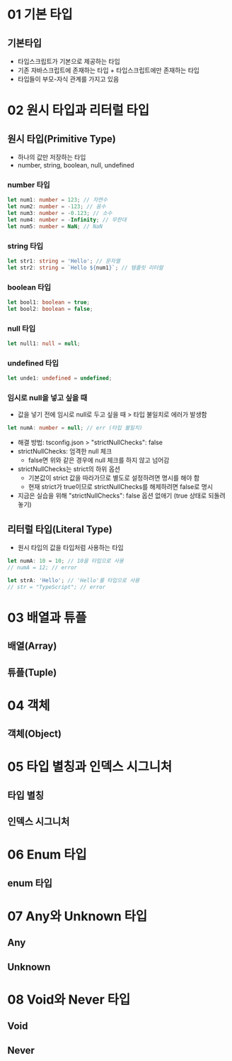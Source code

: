 # 01 기본 타입
## 기본타입
- 타입스크립트가 기본으로 제공하는 타입
- 기존 자바스크립트에 존재하는 타입 + 타입스크립트에만 존재하는 타입
- 타입들이 부모-자식 관계를 가지고 있음


# 02 원시 타입과 리터럴 타입
## 원시 타입(Primitive Type)
- 하나의 값만 저장하는 타입
- number, string, boolean, null, undefined
### number 타입
```ts
let num1: number = 123; // 자연수
let num2: number = -123; // 음수
let num3: number = -0.123; // 소수
let num4: number = -Infinity; // 무한대
let num5: number = NaN; // NaN
```
### string 타입
```ts
let str1: string = 'Hello'; // 문자열
let str2: string = `Hello ${num1}`; // 템플릿 리터럴
```
### boolean 타입
```ts
let bool1: boolean = true;
let bool2: boolean = false;
```
### null 타입
```ts
let null1: null = null;
```
### undefined 타입
```ts
let unde1: undefined = undefined;
```
### 임시로 null을 넣고 싶을 때
- 값을 넣기 전에 임시로 null로 두고 싶을 때 > 타입 불일치로 에러가 발생함
```ts
let numA: number = null; // err (타입 불일치)
```
- 해결 방법: tsconfig.json > "strictNullChecks": false
- strictNullChecks: 엄격한 null 체크
	- false면 위와 같은 경우에 null 체크를 하지 않고 넘어감
- strictNullChecks는 strict의 하위 옵션
	- 기본값이 strict 값을 따라가므로 별도로 설정하려면 명시를 해야 함
	- 현재 strict가 true이므로  strictNullChecks를 해제하려면 false로 명시
- 지금은 실습을 위해 "strictNullChecks": false 옵션 없애기 (true 상태로 되돌려놓기)

## 리터럴 타입(Literal Type)
- 원시 타입의 값을 타입처럼 사용하는 타입
```ts
let numA: 10 = 10; // 10을 타입으로 사용
// numA = 12; // error

let strA: 'Hello'; // 'Hello'를 타입으로 사용
// str = "TypeScript"; // error
```


# 03 배열과 튜플
## 배열(Array)

## 튜플(Tuple)


# 04 객체
## 객체(Object)


# 05 타입 별칭과 인덱스 시그니처
## 타입 별칭

## 인덱스 시그니처



# 06 Enum 타입
## enum 타입


# 07 Any와 Unknown 타입
## Any

## Unknown


# 08 Void와 Never 타입
## Void

## Never
